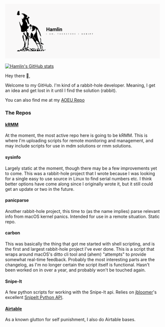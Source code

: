 ![Header](https://github.com/hkrewson/hkrewson/raw/main/Banner.png "Header")


[![Hamlin's GitHub stats](https://github-readme-stats.vercel.app/api?username=hkrewson&show_icons=true&theme=dark)](https://github.com/hkrewson/github-readme-stats)

Hey there 👋,

Welcome to my GitHub. I'm kind of a rabbit-hole developer. Meaning, I get an idea and get lost in it until I find the solution (rabbit). 

You can also find me at my [AOEU Repo](https://github.com/hamlinkrewson)

### The Repos

#### [kRMM](https://github.com/hkrewson/kRMM)
At the moment, the most active repo here is going to be kRMM. This is where I'm uploading scripts for remote monitoring and management, and may include scripts for use in mdm solutions or rmm solutions.

#### sysinfo
Largely static at the moment, though there may be a few improvements yet to come. This was a rabbit-hole project that I wrote because I was looking for a single easy to use source in Linux to find serial numbers etc. I think better options have come along since I originally wrote it, but it still could get an update or two in the future.

#### panicparse
Another rabbit-hole project, this time to (as the name implies) parse relevant info from macOS kernel panics. Intended for use in a remote situation. Static repo.

#### carbon
This was basically the thing that got me started with shell scripting, and is the first and largest rabbit-hole project I've ever done. This is a script that wraps around macOS's ditto cli tool and (ahem) "attempts" to provide somewhat real-time feedback. Probably the most interesting parts are the changelog, as I'm no longer certain the script itself is functional. Hasn't been worked on in over a year, and probably won't be touched again.

#### Snipe-It
A few python scripts for working with the Snipe-It api. Relies on [jbloomer](https://github.com/jbloomer)'s excellent [SnipeIt Python API](https://github.com/jbloomer/SnipeIT-PythonAPI).

#### [Airtable](https://airtable.com/universe/creator/usrFvwI80rmItQ4jf/hamlin-krewson)
As a known glutton for self punishment, I also do Airtable bases. 
<!--
**hkrewson/hkrewson** is a ✨ _special_ ✨ repository because its `README.md` (this file) appears on your GitHub profile.

Here are some ideas to get you started:

- 🔭 I’m currently working on ...
- 🌱 I’m currently learning ...
- 👯 I’m looking to collaborate on ...
- 🤔 I’m looking for help with ...
- 💬 Ask me about ...
- 📫 How to reach me: ...
- 😄 Pronouns: ...
- ⚡ Fun fact: ...
-->
